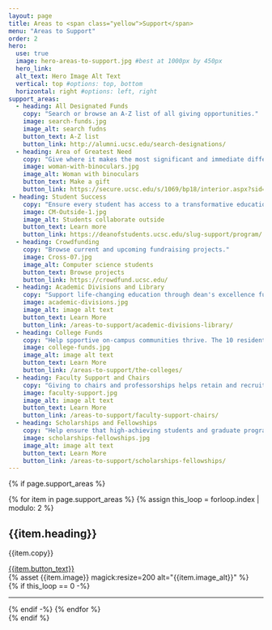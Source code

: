 ```yaml
---
layout: page
title: Areas to <span class="yellow">Support</span>
menu: "Areas to Support"
order: 2
hero:
  use: true
  image: hero-areas-to-support.jpg #best at 1000px by 450px
  hero_link:
  alt_text: Hero Image Alt Text
  vertical: top #options: top, bottom
  horizontal: right #options: left, right
support_areas:
  - heading: All Designated Funds
    copy: "Search or browse an A-Z list of all giving opportunities."
    image: search-funds.jpg
    image_alt: search fudns
    button_text: A-Z list
    button_link: http://alumni.ucsc.edu/search-designations/
  - heading: Area of Greatest Need
    copy: "Give where it makes the most significant and immediate difference."
    image: woman-with-binoculars.jpg
    image_alt: Woman with binoculars
    button_text: Make a gift
    button_link: https://secure.ucsc.edu/s/1069/bp18/interior.aspx?sid=1069&gid=1001&pgid=761&cid=1722
 - heading: Student Success
    copy: "Ensure every student has access to a transformative education."
    image: CM-Outside-1.jpg
    image_alt: Students collaborate outside
    button_text: Learn more
    button_link: https://deanofstudents.ucsc.edu/slug-support/program/
  - heading: Crowdfunding
    copy: "Browse current and upcoming fundraising projects."
    image: Cross-07.jpg
    image_alt: Computer science students 
    button_text: Browse projects
    button_link: https://crowdfund.ucsc.edu/
  - heading: Academic Divisions and Library
    copy: "Support life-changing education through dean's excellence funds in the division."
    image: academic-divisions.jpg
    image_alt: image alt text
    button_text: Learn More
    button_link: /areas-to-support/academic-divisions-library/
  - heading: College Funds
    copy: "Help spportive on-campus communities thrive. The 10 residential colleges provide academic assistance and activities embracing intellectual and social life."
    image: college-funds.jpg
    image_alt: image alt text
    button_text: Learn More
    button_link: /areas-to-support/the-colleges/
  - heading: Faculty Support and Chairs
    copy: "Giving to chairs and professorships helps retain and recruit innovative and accomplished scholars."
    image: faculty-support.jpg
    image_alt: image alt text
    button_text: Learn More
    button_link: /areas-to-support/faculty-support-chairs/
  - heading: Scholarships and Fellowships
    copy: "Help ensure that high-achieving students and graduate programs have scholarship and fellowship opportunities"
    image: scholarships-fellowships.jpg
    image_alt: image alt text
    button_text: Learn More
    button_link: /areas-to-support/scholarships-fellowships/
---
```

{% if page.support_areas %}
<section class="cta two-col-grid">
  {% for item in page.support_areas %}
  {% assign this_loop = forloop.index | modulo: 2 %}
    <div class="grid-cell">
        <div class="container">
            <div class="copy">
                <h2>{{item.heading}}</h2>
                <p>{{item.copy}}</p>
                <a href="{{item.button_link}}" class="yellow-pill">{{item.button_text}}</a>
            </div>
            {% asset {{item.image}} magick:resize=200 alt="{{item.image_alt}}" %}
        </div>       
    </div>
{% if this_loop == 0 -%}
<hr>
{% endif -%}
  {% endfor %}

</section>
{% endif %}

